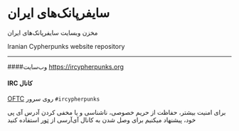 سایفرپانک‌های ایران
===================

مخزن وبسایت سایفرپانک‌های ایران

Iranian Cypherpunks website repository

---
####وب‌سایت
https://ircypherpunks.org
#### IRC کانال
[OFTC](https://oftc.net) روی سرور ```#ircypherpunks```

برای امنیت بیشتر، حفاظت از حریم خصوصی، ناشناسی و یا مخفی کردن آدرس آی پی خود،‌ پیشنهاد میکنیم برای وصل شدن به کانال آی‌آر‌سی از  [تور](https://torproject.org) استفاده کنید
